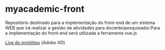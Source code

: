 # myacademic-front
Repositório destinado para a implementação do front-end de um sistema WEB que irá realizar a gestão de atividades para docente/pesquisador.Para a implementação do front-end será utilizada a ferramenta vue.js

[Live do protótipo](https://xd.adobe.com/view/e7428e5e-1892-45eb-4783-34d65ee3c041-9173/?fullscreen) (_Adobe XD_)
